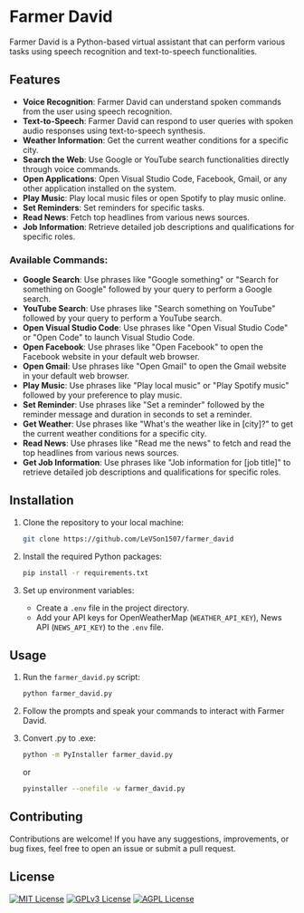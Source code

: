 # Farmer David

Farmer David is a Python-based virtual assistant that can perform various tasks using speech recognition and text-to-speech functionalities.

## Features

-  **Voice Recognition**: Farmer David can understand spoken commands from the user using speech recognition.
-  **Text-to-Speech**: Farmer David can respond to user queries with spoken audio responses using text-to-speech synthesis.
-  **Weather Information**: Get the current weather conditions for a specific city.
-  **Search the Web**: Use Google or YouTube search functionalities directly through voice commands.
-  **Open Applications**: Open Visual Studio Code, Facebook, Gmail, or any other application installed on the system.
-  **Play Music**: Play local music files or open Spotify to play music online.
-  **Set Reminders**: Set reminders for specific tasks.
-  **Read News**: Fetch top headlines from various news sources.
-  **Job Information**: Retrieve detailed job descriptions and qualifications for specific roles.

### Available Commands:

-  **Google Search**: Use phrases like "Google something" or "Search for something on Google" followed by your query to perform a Google search.
-  **YouTube Search**: Use phrases like "Search something on YouTube" followed by your query to perform a YouTube search.
-  **Open Visual Studio Code**: Use phrases like "Open Visual Studio Code" or "Open Code" to launch Visual Studio Code.
-  **Open Facebook**: Use phrases like "Open Facebook" to open the Facebook website in your default web browser.
-  **Open Gmail**: Use phrases like "Open Gmail" to open the Gmail website in your default web browser.
-  **Play Music**: Use phrases like "Play local music" or "Play Spotify music" followed by your preference to play music.
-  **Set Reminder**: Use phrases like "Set a reminder" followed by the reminder message and duration in seconds to set a reminder.
-  **Get Weather**: Use phrases like "What's the weather like in [city]?" to get the current weather conditions for a specific city.
-  **Read News**: Use phrases like "Read me the news" to fetch and read the top headlines from various news sources.
-  **Get Job Information**: Use phrases like "Job information for [job title]" to retrieve detailed job descriptions and qualifications for specific roles.

## Installation

1. Clone the repository to your local machine:

   ```bash
   git clone https://github.com/LeVSon1507/farmer_david
   ```

2. Install the required Python packages:

   ```bash
   pip install -r requirements.txt
   ```

3. Set up environment variables:

   -  Create a `.env` file in the project directory.
   -  Add your API keys for OpenWeatherMap (`WEATHER_API_KEY`), News API (`NEWS_API_KEY`) to the `.env` file.

## Usage

1. Run the `farmer_david.py` script:

   ```bash
   python farmer_david.py
   ```

2. Follow the prompts and speak your commands to interact with Farmer David.

3. Convert .py to .exe:

   ```bash
   python -m PyInstaller farmer_david.py
   ```

   or

   ```bash
   pyinstaller --onefile -w farmer_david.py
   ```

## Contributing

Contributions are welcome! If you have any suggestions, improvements, or bug fixes, feel free to open an issue or submit a pull request.

## License

[![MIT License](https://img.shields.io/badge/License-MIT-green.svg)](https://choosealicense.com/licenses/mit/)
[![GPLv3 License](https://img.shields.io/badge/License-GPL%20v3-yellow.svg)](https://opensource.org/licenses/)
[![AGPL License](https://img.shields.io/badge/license-AGPL-blue.svg)](http://www.gnu.org/licenses/agpl-3.0)
